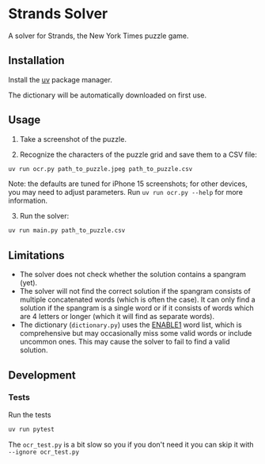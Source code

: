 # Strands Solver

A solver for Strands, the New York Times puzzle game.

## Installation

Install the [uv](https://docs.astral.sh/uv/) package manager.

The dictionary will be automatically downloaded on first use.

## Usage

1. Take a screenshot of the puzzle.

2. Recognize the characters of the puzzle grid and save them to a CSV file:

```bash
uv run ocr.py path_to_puzzle.jpeg path_to_puzzle.csv
```

Note: the defaults are tuned for iPhone 15 screenshots; for other devices, you may need to adjust parameters. Run `uv run ocr.py --help` for more information.

3. Run the solver:

```bash
uv run main.py path_to_puzzle.csv
```

## Limitations

- The solver does not check whether the solution contains a spangram (yet).
- The solver will not find the correct solution if the spangram consists of multiple concatenated words (which is often the case). It can only find a solution if the spangram is a single word or if it consists of words which are 4 letters or longer (which it will find as separate words).
- The dictionary (`dictionary.py`) uses the [ENABLE1](https://rressler.quarto.pub/i_data_sets/data_word_lists.html) word list, which is comprehensive but may occasionally miss some valid words or include uncommon ones. This may cause the solver to fail to find a valid solution.

## Development

### Tests

Run the tests

```bash
uv run pytest
```

The `ocr_test.py` is a bit slow so you if you don't need it you can skip it with `--ignore ocr_test.py`
